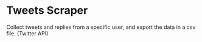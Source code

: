 # Tweets Scraper
Collect tweets and replies from a specific user, and export the data in a csv file. (Twitter API)
